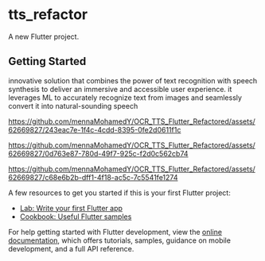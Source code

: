 # tts_refactor

A new Flutter project.

## Getting Started

 innovative solution that combines the power of text recognition with speech synthesis to deliver an immersive and accessible user experience. it leverages ML to accurately recognize text from images and seamlessly convert it into natural-sounding speech




https://github.com/mennaMohamedY/OCR_TTS_Flutter_Refactored/assets/62669827/243eac7e-1f4c-4cdd-8395-0fe2d0611f1c



https://github.com/mennaMohamedY/OCR_TTS_Flutter_Refactored/assets/62669827/0d763e87-780d-49f7-925c-f2d0c562cb74



https://github.com/mennaMohamedY/OCR_TTS_Flutter_Refactored/assets/62669827/c68e6b2b-dff1-4f18-ac5c-7c5541fe1274



A few resources to get you started if this is your first Flutter project:

- [Lab: Write your first Flutter app](https://docs.flutter.dev/get-started/codelab)
- [Cookbook: Useful Flutter samples](https://docs.flutter.dev/cookbook)

For help getting started with Flutter development, view the
[online documentation](https://docs.flutter.dev/), which offers tutorials,
samples, guidance on mobile development, and a full API reference.
